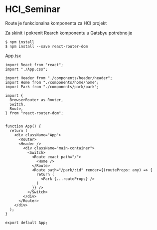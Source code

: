 # HCI_Seminar

Route je funkcionalna komponenta za HCI projekt

Za skinit i pokrenit Rearch komponentu u Gatsbyu potrebno je

```
$ npm install
$ npm install --save react-router-dom
```
App.tsx
```
import React from "react";
import "./App.css";

import Header from "./components/header/header";
import Home from "./components/home/home";
import Park from "./components/park/park";

import {
  BrowserRouter as Router,
  Switch,
  Route,
} from "react-router-dom";


function App() {
  return (
    <div className="App">
      <Router>
      <Header />
        <div className="main-container">
          <Switch>
            <Route exact path="/">
              <Home />
            </Route>
            <Route path="/park/:id" render={(routeProps: any) => {
              return (
                <Park {...routeProps} />
              )
            }} />
          </Switch>
        </div>
      </Router>
    </div>
  );
}

export default App;
```
